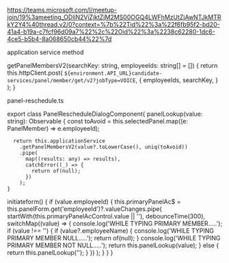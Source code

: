 https://teams.microsoft.com/l/meetup-join/19%3ameeting_ODliN2VjZjktZjM2MS00OGQ4LWFhMzUtZjAwNTJkMTRkY2Y4%40thread.v2/0?context=%7b%22Tid%22%3a%22f6fb95f2-bd20-41a4-b19a-c7fcf96d09a7%22%2c%22Oid%22%3a%2238c62280-1dc6-4ce5-b5b4-8a068650cb44%22%7d

application service method

getPanelMembersV2(searchKey: string, employeeIds: string[] = []) {
    return this.httpClient.post(
      `${environment.API_URL}candidate-services/panel/member/get/v2?jobType=VOICE`,
      {
        employeeIds,
        searchKey,
      }
    );
  }


panel-reschedule.ts

export class PanelRescheduleDialogComponent{
 panelLookup(value: string): Observable<any> {
      const toAvoid = this.selectedPanel.map((e: PanelMember) => e.employeeId);
  
      return this.applicationService
        .getPanelMembersV2(value?.toLowerCase(), uniq(toAvoid))
        .pipe(
          map((results: any) => results),
          catchError((_) => {
            return of(null);
          })
        );
    }
initiateform() {
if (value.employeeId) {
           this.primaryPanelAc$ = this.panelForm.get('employeeId')?.valueChanges.pipe(
               startWith(this.primaryPanelAcControl.value || ''),
               debounceTime(300),
             switchMap((value) => {
                 console.log('WHILE TYPING PRIMARY MEMBER.....');
                 if (value !== '') {
                   if (value?.employeeName) {
                     console.log('WHILE TYPING PRIMARY MEMBER NULL.....');
                     return of(null);
                   }
                    console.log('WHILE TYPING PRIMARY MEMBER NOT NULL.....');
                   return this.panelLookup(value);
                 } else {
                   return this.panelLookup('');
                 }
               })
             );
        }
}
}
